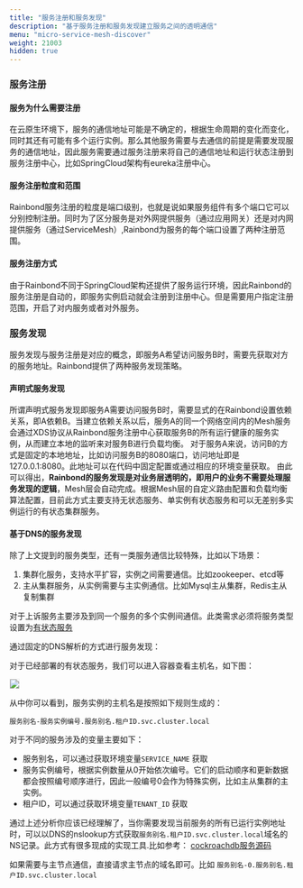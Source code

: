 ```yaml
---
title: "服务注册和服务发现"
description: "基于服务注册和服务发现建立服务之间的透明通信" 
menu: "micro-service-mesh-discover"
weight: 21003
hidden: true
---
```


### 服务注册

#### 服务为什么需要注册

在云原生环境下，服务的通信地址可能是不确定的，根据生命周期的变化而变化，同时其还有可能有多个运行实例。那么其他服务需要与去通信的前提是需要发现服务的通信地址，因此服务需要通过服务注册来将自己的通信地址和运行状态注册到服务注册中心，比如SpringCloud架构有eureka注册中心。

#### 服务注册粒度和范围

Rainbond服务注册的粒度是端口级别，也就是说如果服务组件有多个端口它可以分别控制注册。同时为了区分服务是对外网提供服务（通过应用网关）还是对内网提供服务（通过ServiceMesh）,Rainbond为服务的每个端口设置了两种注册范围。

#### 服务注册方式

由于Rainbond不同于SpringCloud架构还提供了服务运行环境，因此Rainbond的服务注册是自动的，即服务实例启动就会注册到注册中心。但是需要用户指定注册范围，开启了对内服务或者对外服务。

### 服务发现

服务发现与服务注册是对应的概念，即服务A希望访问服务B时，需要先获取对方的服务地址。Rainbond提供了两种服务发现策略。

#### 声明式服务发现

所谓声明式服务发现即服务A需要访问服务B时，需要显式的在Rainbond设置依赖关系，即A依赖B。当建立依赖关系以后，服务A的同一个网络空间内的Mesh服务会通过XDS协议从Rainbond服务注册中心获取服务B的所有运行健康的服务实例，从而建立本地的监听来对服务B进行负载均衡。
对于服务A来说，访问B的方式是固定的本地地址，比如访问服务B的8080端口，访问地址即是127.0.0.1:8080。此地址可以在代码中固定配置或通过相应的环境变量获取。
由此可以得出，<b>Rainbond的服务发现是对业务层透明的，即用户的业务不需要处理服务发现的逻辑</b>，Mesh层会自动完成。根据Mesh层的自定义路由配置和负载均衡算法配置，目前此方式主要支持无状态服务、单实例有状态服务和可以无差别多实例运行的有状态集群服务。

#### 基于DNS的服务发现

除了上文提到的服务类型，还有一类服务通信比较特殊，比如以下场景：

1. 集群化服务，支持水平扩容，实例之间需要通信。比如zookeeper、etcd等
2. 主从集群服务，从实例需要与主实例通信。比如Mysql主从集群，Redis主从复制集群

对于上诉服务主要涉及到同一个服务的多个实例间通信。此类需求必须将服务类型设置为[有状态服务](/user-manual/app-service-manage/service-other-set/#服务基础信息)

通过固定的DNS解析的方式进行服务发现：

对于已经部署的有状态服务，我们可以进入容器查看主机名，如下图：

<img src="https://static.goodrain.com/images/docs/3.6/micro-service/state-container.png" style="border:1px solid #eee;max-width:100%" />

从中你可以看到，服务实例的主机名是按照如下规则生成的：

```
服务别名-服务实例编号.服务别名.租户ID.svc.cluster.local
```

对于不同的服务涉及的变量主要如下：

* 服务别名，可以通过获取环境变量`SERVICE_NAME` 获取
* 服务实例编号，根据实例数量从0开始依次编号。它们的启动顺序和更新数据都会按照编号顺序进行，因此一般编号0会作为特殊实例，比如主从集群的主实例。
* 租户ID，可以通过获取环境变量`TENANT_ID` 获取

通过上述分析你应该已经理解了，当你需要发现当前服务的所有已运行实例地址时，可以以DNS的nslookup方式获取`服务别名.租户ID.svc.cluster.local`域名的NS记录。此方式有很多现成的实现工具.比如参考：
[cockroachdb服务源码](<http://git.goodrain.com/apps/cockroachdb>)

如果需要与主节点通信，直接请求主节点的域名即可。比如 `服务别名-0.服务别名.租户ID.svc.cluster.local`

